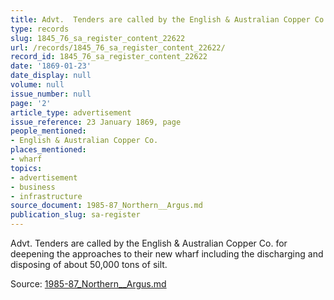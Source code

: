 ```yaml
---
title: Advt.  Tenders are called by the English & Australian Copper Co.
type: records
slug: 1845_76_sa_register_content_22622
url: /records/1845_76_sa_register_content_22622/
record_id: 1845_76_sa_register_content_22622
date: '1869-01-23'
date_display: null
volume: null
issue_number: null
page: '2'
article_type: advertisement
issue_reference: 23 January 1869, page
people_mentioned:
- English & Australian Copper Co.
places_mentioned:
- wharf
topics:
- advertisement
- business
- infrastructure
source_document: 1985-87_Northern__Argus.md
publication_slug: sa-register
---
```


Advt.  Tenders are called by the English & Australian Copper Co. for deepening the approaches to their new wharf including the discharging and disposing of about 50,000 tons of silt.

Source: [1985-87_Northern__Argus.md](/downloads/markdown/1985-87_Northern__Argus.md)
